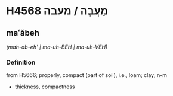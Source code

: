 # H4568 מַעֲבֶה / מעבה

## maʻăbeh

_(mah-ab-eh' | ma-uh-BEH | ma-uh-VEH)_

### Definition

from H5666; properly, compact (part of soil), i.e., loam; clay; n-m

- thickness, compactness
